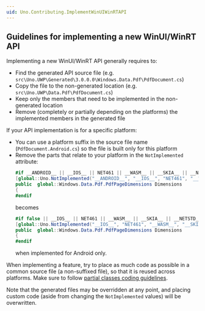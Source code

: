 ```yaml
---
uid: Uno.Contributing.ImplementWinUIWinRTAPI
---
```


## Guidelines for implementing a new WinUI/WinRT API

Implementing a new WinUI/WinRT API generally requires to:
- Find the generated API source file (e.g. `src\Uno.UWP\Generated\3.0.0.0\Windows.Data.Pdf\PdfDocument.cs`)
- Copy the file to the non-generated location (e.g. `src\Uno.UWP\Data.Pdf\PdfDocument.cs`)
- Keep only the members that need to be implemented in the non-generated location
- Remove (completely or partially depending on the platforms) the implemented members in the generated file

If your API implementation is for a specific platform:
- You can use a platform suffix in the source file name (`PdfDocument.Android.cs`) so the file is built only for this platform
- Remove the parts that relate to your platform in the `NotImplemented` attribute:
    ```csharp
    #if __ANDROID__ || __IOS__ || NET461 || __WASM__ || __SKIA__ || __NETSTD_REFERENCE__ || __MACOS__
	[global::Uno.NotImplemented("__ANDROID__", "__IOS__", "NET461", "__WASM__", "__SKIA__", "__NETSTD_REFERENCE__", "__MACOS__")]
	public  global::Windows.Data.Pdf.PdfPageDimensions Dimensions
	{
	#endif
    ```
    becomes
    ```csharp
    #if false || __IOS__ || NET461 || __WASM__ || __SKIA__ || __NETSTD_REFERENCE__ || __MACOS__
	[global::Uno.NotImplemented("__IOS__", "NET461", "__WASM__", "__SKIA__", "__NETSTD_REFERENCE__", "__MACOS__")]
	public  global::Windows.Data.Pdf.PdfPageDimensions Dimensions
	{
	#endif
    ```
    when implemented for Android only.

When implementing a feature, try to place as much code as possible in a common source file (a non-suffixed file), so that it is reused across platforms. Make sure to follow [partial classes coding guidelines](code-style.md).

Note that the generated files may be overridden at any point, and placing custom code (aside from changing the `NotImplemented` values) will be overwritten.
